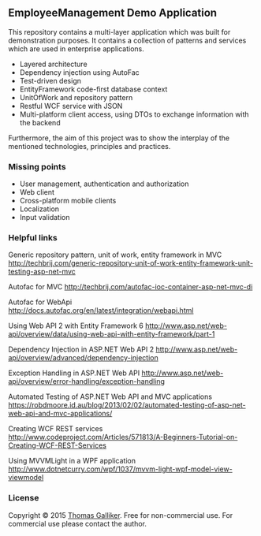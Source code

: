 ## EmployeeManagement Demo Application
This repository contains a multi-layer application which was built for demonstration purposes.
It contains a collection of patterns and services which are used in enterprise applications.
- Layered architecture
- Dependency injection using AutoFac
- Test-driven design
- EntityFramework code-first database context
- UnitOfWork and repository pattern
- Restful WCF service with JSON
- Multi-platform client access, using DTOs to exchange information with the backend

Furthermore, the aim of this project was to show the interplay of the mentioned technologies, principles and practices.

### Missing points
- User management, authentication and authorization
- Web client
- Cross-platform mobile clients
- Localization
- Input validation

### Helpful links

Generic repository pattern, unit of work, entity framework in MVC
http://techbrij.com/generic-repository-unit-of-work-entity-framework-unit-testing-asp-net-mvc

Autofac for MVC
http://techbrij.com/autofac-ioc-container-asp-net-mvc-di

Autofac for WebApi
http://docs.autofac.org/en/latest/integration/webapi.html

Using Web API 2 with Entity Framework 6
http://www.asp.net/web-api/overview/data/using-web-api-with-entity-framework/part-1

Dependency Injection in ASP.NET Web API 2
http://www.asp.net/web-api/overview/advanced/dependency-injection

Exception Handling in ASP.NET Web API
http://www.asp.net/web-api/overview/error-handling/exception-handling

Automated Testing of ASP.NET Web API and MVC applications
https://robdmoore.id.au/blog/2013/02/02/automated-testing-of-asp-net-web-api-and-mvc-applications/

Creating WCF REST services
http://www.codeproject.com/Articles/571813/A-Beginners-Tutorial-on-Creating-WCF-REST-Services

Using MVVMLight in a WPF application
http://www.dotnetcurry.com/wpf/1037/mvvm-light-wpf-model-view-viewmodel

### License 
Copyright &copy; 2015 [Thomas Galliker](https://ch.linkedin.com/in/thomasgalliker). Free for non-commercial use. For commercial use please contact the author. 
